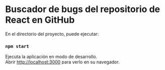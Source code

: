 # Buscador de bugs del repositorio de React en GitHub


En el directorio del proyecto, puede ejecutar:

### `npm start`

Ejecuta la aplicación en modo de desarrollo.\
Abrir [http://localhost:3000](http://localhost:3000) para verlo en su navegador.
